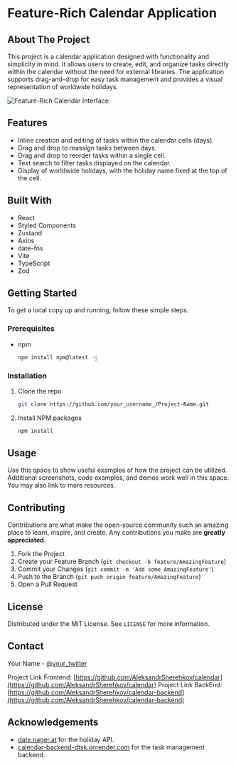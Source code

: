 # Feature-Rich Calendar Application

## About The Project

This project is a calendar application designed with functionality and
simplicity in mind. It allows users to create, edit, and organize tasks directly
within the calendar without the need for external libraries. The application
supports drag-and-drop for easy task management and provides a visual
representation of worldwide holidays.

![Feature-Rich Calendar Interface](image-link)

## Features

- Inline creation and editing of tasks within the calendar cells (days).
- Drag and drop to reassign tasks between days.
- Drag and drop to reorder tasks within a single cell.
- Text search to filter tasks displayed on the calendar.
- Display of worldwide holidays, with the holiday name fixed at the top of the
  cell.

## Built With

- React
- Styled Components
- Zustand
- Axios
- date-fns
- Vite
- TypeScript
- Zod

## Getting Started

To get a local copy up and running, follow these simple steps.

### Prerequisites

- npm
  ```sh
  npm install npm@latest -g
  ```

### Installation

1. Clone the repo
   ```sh
   git clone https://github.com/your_username_/Project-Name.git
   ```
2. Install NPM packages
   ```sh
   npm install
   ```

## Usage

Use this space to show useful examples of how the project can be utilized.
Additional screenshots, code examples, and demos work well in this space. You
may also link to more resources.

## Contributing

Contributions are what make the open-source community such an amazing place to
learn, inspire, and create. Any contributions you make are **greatly
appreciated**.

1. Fork the Project
2. Create your Feature Branch (`git checkout -b feature/AmazingFeature`)
3. Commit your Changes (`git commit -m 'Add some AmazingFeature'`)
4. Push to the Branch (`git push origin feature/AmazingFeature`)
5. Open a Pull Request

## License

Distributed under the MIT License. See `LICENSE` for more information.

## Contact

Your Name - [@your_twitter](https://twitter.com/your_username)

Project Link Frontend:
[https://github.com/AleksandrSherehkov/calendar](https://github.com/AleksandrSherehkov/calendar)
Project Link BackEnd:
[https://github.com/AleksandrSherehkov/calendar-backend](https://github.com/AleksandrSherehkov/calendar-backend)

## Acknowledgements

- [date.nager.at](https://date.nager.at/swagger/index.html) for the holiday API.
- [calendar-backend-dtsk.onrender.com](https://calendar-backend-dtsk.onrender.com)
  for the task management backend.
